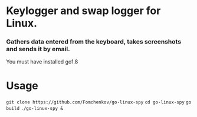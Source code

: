 # Keylogger and swap logger for Linux. 
### Gathers data entered from the keyboard, takes screenshots and sends it by email.

You must have installed go1.8

# Usage

`git clone https://github.com/Fomchenkov/go-linux-spy`
`cd go-linux-spy`
`go build`
`./go-linux-spy &`
